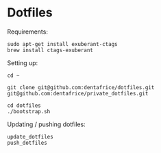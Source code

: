 Dotfiles
========

Requirements:

```
sudo apt-get install exuberant-ctags
brew install ctags-exuberant
```

Setting up:

```
cd ~

git clone git@github.com:dentafrice/dotfiles.git
git@github.com:dentafrice/private_dotfiles.git

cd dotfiles
./bootstrap.sh
```

Updating / pushing dotfiles:

```
update_dotfiles
push_dotfiles
```
